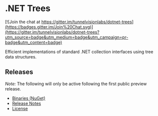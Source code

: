 ﻿# .NET Trees

[![Join the chat at https://gitter.im/tunnelvisionlabs/dotnet-trees](https://badges.gitter.im/Join%20Chat.svg)](https://gitter.im/tunnelvisionlabs/dotnet-trees?utm_source=badge&utm_medium=badge&utm_campaign=pr-badge&utm_content=badge)

Efficient implementations of standard .NET collection interfaces using tree data structures.

## Releases

*Note:* The following will only be active following the first public preview release.

* [Binaries (NuGet)](https://www.nuget.org/packages/Tvl.Collections.Trees)
* [Release Notes](https://github.com/tunnelvisionlabs/dotnet-trees/releases)
* [License](https://github.com/tunnelvisionlabs/dotnet-trees/blob/master/LICENSE)
